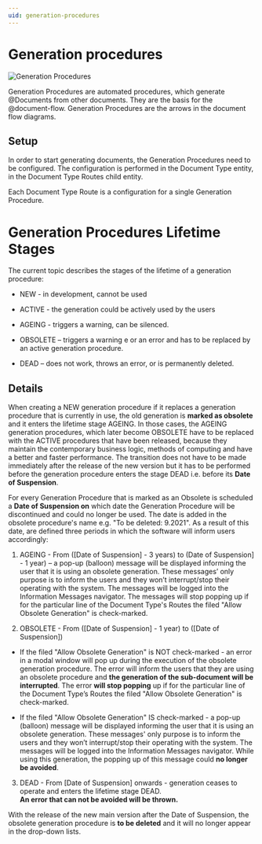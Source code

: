 ```yaml
---
uid: generation-procedures
---
```


# Generation procedures

![Generation Procedures](generation-procedure.SVG)

Generation Procedures are automated procedures, which generate @Documents from other documents.
They are the basis for the @document-flow.
Generation Procedures are the arrows in the document flow diagrams.

## Setup

In order to start generating documents, the Generation Procedures need to be configured.
The configuration is performed in the Document Type entity, in the Document Type Routes child entity.

Each Document Type Route is a configuration for a single Generation Procedure.

# Generation Procedures Lifetime Stages

The current topic describes the stages of the lifetime of a generation procedure:

- NEW - in development, cannot be used
- ACTIVE - the generation could be actively used by the users
- AGEING - triggers a warning, can be silenced.
- OBSOLETE – triggers a warning e or an error and has to be replaced by an active generation procedure.

- DEAD – does not work, throws an error, or is permanently deleted.

## Details 

When creating a NEW generation procedure if it replaces a generation procedure that is currently in use, the old generation is **marked as obsolete** and it enters the lifetime stage AGEING. In those cases, the AGEING generation procedures, which later become OBSOLETE have to be replaced with the ACTIVE procedures that have been released, because they maintain the contemporary business logic, methods of computing and have a better and faster performance. The transition does not have to be made immediately after the release of the new version but it has to be performed before the generation procedure enters the stage DEAD i.e. before its **Date of Suspension**.

For every Generation Procedure that is marked as an Obsolete is scheduled a **Date of Suspension on** which date the Generation Procedure will be discontinued and could no longer be used. The date is added in the obsolete procedure's name e.g. "To be deleted: 9.2021". As a result of this date, are defined three periods in which the software will inform users accordingly:

1. AGEING - From ([Date of Suspension] - 3 years) to (Date of Suspension] - 1 year) – a pop-up (balloon) message will be displayed informing the user that it is using an obsolete generation. These messages’ only purpose is to inform the users and they won’t interrupt/stop their operating with the system. The messages will be logged into the Information Messages navigator. The messages will stop popping up if for the particular line of the Document Type's Routes the filed "Allow Obsolete Generation" is check-marked.

2. OBSOLETE - From ([Date of Suspension] - 1 year) to ([Date of Suspension])

  - If the filed "Allow Obsolete Generation" is NOT check-marked - an error in a modal window will pop up during the execution of the obsolete generation procedure. The error will inform the users that they are using an obsolete procedure and **the generation of the sub-document will be interrupted**. The error **will stop popping** up if for the particular line of the Document Type’s Routes the filed "Allow Obsolete Generation" is check-marked.

  - If the filed "Allow Obsolete Generation" IS check-marked - a pop-up (balloon) message will be displayed informing the user that it is using an obsolete generation. These messages' only purpose is to inform the users and they won’t interrupt/stop their operating with the system. The messages will be logged into the Information Messages navigator. While using this generation, the popping up of this message could **no longer be avoided**.

3. DEAD - From [Date of Suspension] onwards - generation ceases to operate and enters the lifetime stage DEAD. <br> **An error that can not be avoided will be thrown.**

With the release of the new main version after the Date of Suspension, the obsolete generation procedure is **to be deleted** and it will no longer appear in the drop-down lists.

